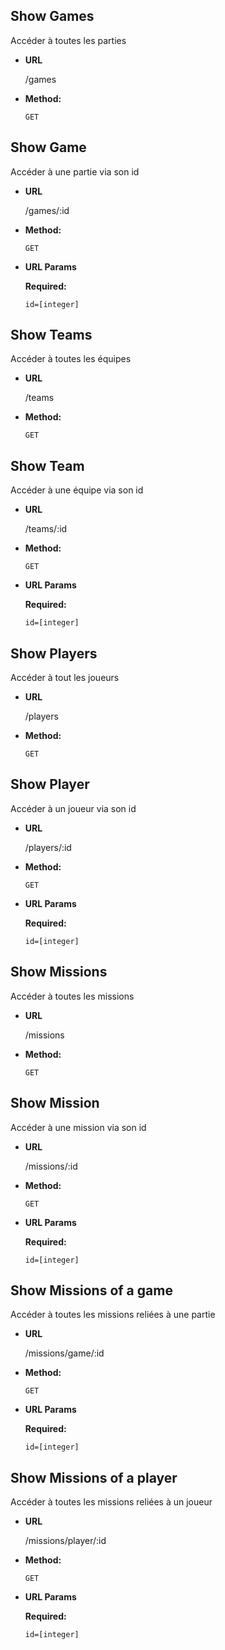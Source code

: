 **Show Games**
----
Accéder à toutes les parties

* **URL**

  /games

* **Method:**

  `GET`

**Show Game**
----
Accéder à une partie via son id

* **URL**

  /games/:id

* **Method:**

  `GET`

*  **URL Params**

   **Required:**

   `id=[integer]`

**Show Teams**
----
Accéder à toutes les équipes

* **URL**

  /teams

* **Method:**

  `GET`

**Show Team**
----
Accéder à une équipe via son id

* **URL**

  /teams/:id

* **Method:**

  `GET`

*  **URL Params**

   **Required:**

   `id=[integer]`

**Show Players**
----
Accéder à tout les joueurs

* **URL**

  /players

* **Method:**

  `GET`

**Show Player**
----
Accéder à un joueur via son id

* **URL**

  /players/:id

* **Method:**

  `GET`

*  **URL Params**

   **Required:**

   `id=[integer]`

**Show Missions**
----
Accéder à toutes les missions

* **URL**

  /missions

* **Method:**

  `GET`

**Show Mission**
----
Accéder à une mission via son id

* **URL**

  /missions/:id

* **Method:**

  `GET`

*  **URL Params**

   **Required:**

   `id=[integer]`

**Show Missions of a game**
----
Accéder à toutes les missions reliées à une partie

* **URL**

  /missions/game/:id

* **Method:**

  `GET`

*  **URL Params**

   **Required:**

   `id=[integer]`

**Show Missions of a player**
----
Accéder à toutes les missions reliées à un joueur

* **URL**

  /missions/player/:id

* **Method:**

  `GET`

*  **URL Params**

   **Required:**

   `id=[integer]`
